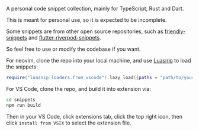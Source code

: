 A personal code snippet collection, mainly for TypeScript, Rust and Dart.

This is meant for personal use, so it is expected to be incomplete.

Some snippets are from other open source repositories, such as [friendly-snippets](https://github.com/rafamadriz/friendly-snippets) and [flutter-riverpod-snippets](https://github.com/RobertBrunhage/flutter-riverpod-snippets).

So feel free to use or modify the codebase if you want.

For neovim, clone the repo into your local machine, and use [Luasnip](https://github.com/L3MON4D3/LuaSnip) to load the snippets:

```lua
require("luasnip.loaders.from_vscode").lazy_load({paths = "path/to/your/snippets/folder"})
```

For VS Code, clone the repo, and build it into extension via:

```bash
cd snippets
npm run build
```

Then in your VS Code, click extensions tab, click the top right icon, then click `install from VSIX` to select the extension file.
